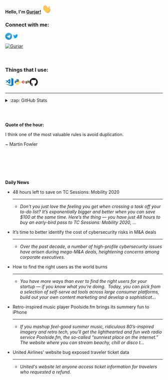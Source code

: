 #### Hello, I'm [Gurjar!](https://GurjarKing.github.io) <img src="https://raw.githubusercontent.com/ABSphreak/ABSphreak/master/gifs/Hi.gif" width="30px"></h2>


### Connect with me:

[<img align="left" alt="Gurjar | Telegram" width="22px" src="https://raw.githubusercontent.com/github/explore/80688e429a7d4ef2fca1e82350fe8e3517d3494d/topics/telegram/telegram.png" />][Telegram]
[<img align="left" alt="Gurjar | Twitter" width="22px" src="https://raw.githubusercontent.com/github/explore/80688e429a7d4ef2fca1e82350fe8e3517d3494d/topics/twitter/twitter.png" />][Twitter]
<br >
<br >
<a href="https://github.com/GurjarKing"><img src="https://komarev.com/ghpvc/?username=GurjarKing" alt="Gurjar" /></a> <br />
<br />
<br />
<!-- <br >

![](https://visitor-badge.glitch.me/badge?page_id=GurjarKing)

<br /> -->

### Things that I use:

[<img align="left" alt="Visual Studio Code" width="26px" src="https://raw.githubusercontent.com/github/explore/80688e429a7d4ef2fca1e82350fe8e3517d3494d/topics/visual-studio-code/visual-studio-code.png" />][VSCode]
[<img align="left" alt="Python" width="26px" src="https://raw.githubusercontent.com/github/explore/80688e429a7d4ef2fca1e82350fe8e3517d3494d/topics/python/python.png" />][Python]
[<img align="left" alt="Git" width="26px" src="https://raw.githubusercontent.com/github/explore/80688e429a7d4ef2fca1e82350fe8e3517d3494d/topics/git/git.png" />][Git]
[<img align="left" alt="GitHub" width="26px" src="https://raw.githubusercontent.com/github/explore/78df643247d429f6cc873026c0622819ad797942/topics/github/github.png" />][Github]

<br />
<br />

---
<details>
  <summary>:zap: GitHub Stats</summary>

<img align="left" alt="Gurjar's Github Stats" src="https://github-readme-stats.vercel.app/api?username=GurjarKing&show_icons=true&hide_border=true&count_private=true&include_all_commit=true&theme=algolia" />

</details>

<!-- ### 🔔 My latest tweet
<a href="https://twitter.com/Gurjar_King43" target="_blank">
	<img src="https://github.com/GurjarKing/GurjarKing/raw/master/tweet.png" width="70%" align="center" alt="Click to view on Twitter" title="My latest tweet, as an image"/>
</a> -->
<br>

<pre>

</pre>

**Quote of the hour:**

I think one of the most valuable rules is avoid duplication.

~ Martin Fowler
<pre>

</pre>
<br>
<pre>


</pre>
<strong>Daily News</strong>
  
  - 48 hours left to save on TC Sessions: Mobility 2020
     <hr/>
     
      - *Don’t you just love the feeling you get when crossing a task off your to-do list? It’s exponentially bigger and better when you can save $100 at the same time. Here’s the thing — you have just 48 hours to buy an early-bird pass to TC Sessions: Mobility 2020, …*
     
  - It’s time to better identify the cost of cybersecurity risks in M&A deals
      <hr/>
      
      - *Over the past decade, a number of high-profile cybersecurity issues have arisen during mega-M&A deals, heightening concerns among corporate executives.*
      
  - How to find the right users as the world burns
      <hr/>
      
      - *You have more ways than ever to find the right users for your startup — if you know what you’re doing.  Today, you can pick from a selection of self-serve ad tools across large consumer platforms, build out your own content marketing and develop a sophisticat…*
      
  - Retro-inspired music player Poolside.fm brings its summery fun to iPhone
      <hr/>
      
      - *If you mashup feel-good summer music, ridiculous 80’s-inspired imagery and retro tech, you’ll get the lighthearted and fun web radio service Poolside.fm, the so-called “sunniest place on the internet.” The website where you can stream beachy, chill or disco t…*
       
  - United Airlines' website bug exposed traveler ticket data
      <hr/>
       
       - *United's website let anyone access ticket information for travelers who requested a refund.*
      

<br />

[VSCode]: https://code.visualstudio.com/
[Python]: https://www.python.org/
[Git]: https://git-scm.com/
[Github]: https://github.com/
[Telegram]: https://t.me/Gurjar_King/
[Twitter]: https://twitter.com/Gurjar_King43/
